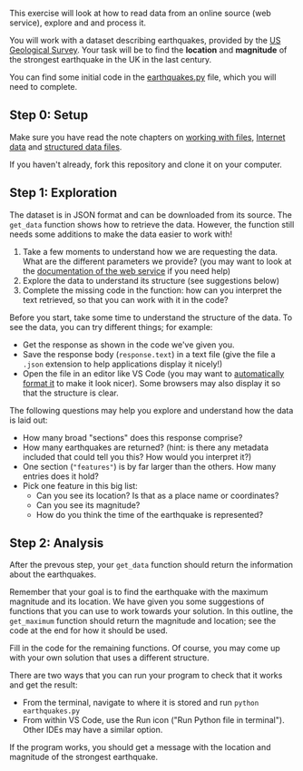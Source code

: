 This exercise will look at how to read data from an online source (web service), explore and and process it.

You will work with a dataset describing earthquakes, provided by the [US Geological Survey](https://earthquake.usgs.gov/).
Your task will be to find the **location** and **magnitude** of the strongest earthquake in the UK in the last century.

You can find some initial code in the [earthquakes.py](./earthquakes.py) file, which you will need to complete.

## Step 0: Setup
Make sure you have read the note chapters on [working with files](http://github-pages.ucl.ac.uk/rsd-engineeringcourse/ch01data/060files.html), [Internet data](http://github-pages.ucl.ac.uk/rsd-engineeringcourse/ch01data/061internet.html) and [structured data files](http://github-pages.ucl.ac.uk/rsd-engineeringcourse/ch01data/064JsonYamlXML.html).

If you haven't already, fork this repository and clone it on your computer.

##  Step 1: Exploration
The dataset is in JSON format and can be downloaded from its source.
The `get_data` function shows how to retrieve the data. However, the function still needs some additions to make the data easier to work with!

1. Take a few moments to understand how we are requesting the data. What are the different parameters we provide? (you may want to look at the [documentation of the web service](https://earthquake.usgs.gov/fdsnws/event/1/) if you need help)
1. Explore the data to understand its structure (see suggestions below)
1. Complete the missing code in the function: how can you interpret the text retrieved, so that you can work with it in the code?

Before you start, take some time to understand the structure of the data. To see the data, you can try different things; for example:
- Get the response as shown in the code we've given you.
- Save the response body (`response.text`) in a text file (give the file a `.json` extension to help applications display it nicely!)
- Open the file in an editor like VS Code (you may want to [automatically format it](https://stackoverflow.com/questions/29973357/how-do-you-format-code-in-visual-studio-code-vscode) to make it look nicer). Some browsers may also display it so that the structure is clear.

The following questions may help you explore and understand how the data is laid out:
- How many broad "sections" does this response comprise?
- How many earthquakes are returned? (hint: is there any metadata included that could tell you this? How would you interpret it?) 
- One section (`"features"`) is by far larger than the others. How many entries does it hold?
- Pick one feature in this big list:
    - Can you see its location? Is that as a place name or coordinates?
    - Can you see its magnitude?
    - How do you think the time of the earthquake is represented?

## Step 2: Analysis
After the prevous step, your `get_data` function should return the information about the earthquakes.

Remember that your goal is to find the earthquake with the maximum magnitude and its location.
We have given you some suggestions of functions that you can use to work towards your solution. In this outline, the `get_maximum` function should return the magnitude and location; see the code at the end for how it should be used. 

Fill in the code for the remaining functions. Of course, you may come up with your own solution that uses a different structure.

There are two ways that you can run your program to check that it works and get the result:
- From the terminal, navigate to where it is stored and run `python earthquakes.py`
- From within VS Code, use the Run icon ("Run Python file in terminal"). Other IDEs may have a similar option.

If the program works, you should get a message with the location and magnitude of the strongest earthquake.